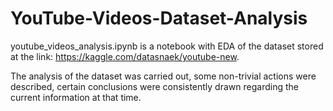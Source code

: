 # YouTube-Videos-Dataset-Analysis

youtube_videos_analysis.ipynb is a notebook with EDA of the dataset stored at the link: https://kaggle.com/datasnaek/youtube-new.

The analysis of the dataset was carried out, some non-trivial actions were described,
certain conclusions were consistently drawn regarding the current information at that time.

